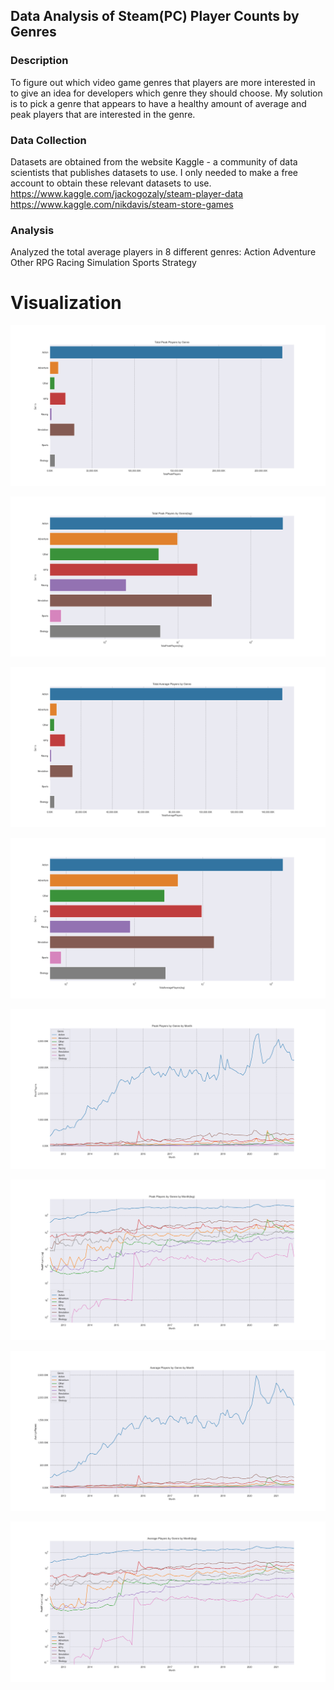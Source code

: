 ## Data Analysis of Steam(PC) Player Counts by Genres 
### Description

To figure out which video game genres that players are more interested in to give an idea for developers which genre they should choose. My solution is to pick a genre that appears to have a healthy amount of average and peak players that are interested in the genre.

### Data Collection 
Datasets are obtained from the website Kaggle - a community of data scientists that publishes datasets to use.
I only needed to make a free account to obtain these relevant datasets to use.
https://www.kaggle.com/jackogozaly/steam-player-data 
https://www.kaggle.com/nikdavis/steam-store-games

### Analysis 
Analyzed the total average players in 8 different genres:
Action
Adventure
Other
RPG
Racing
Simulation
Sports
Strategy


# Visualization

![statimage](assets/Figure_1.png)

![statimage](assets/Figure_2.png)

![statimage](assets/Figure_3.png)

![statimage](assets/Figure_4.png)

![statimage](assets/Figure_5.png)

![statimage](assets/Figure_6.png)

![statimage](assets/Figure_7.png)

![statimage](assets/Figure_8.png)


